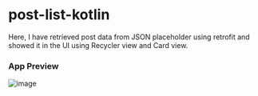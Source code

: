 # post-list-kotlin

Here, I have retrieved post data from JSON placeholder using retrofit and showed it in the UI using Recycler view and Card view.

### App Preview

![image](https://github.com/rokydas/post-list-kotlin/blob/main/app/src/main/res/drawable/retrofit.gif)